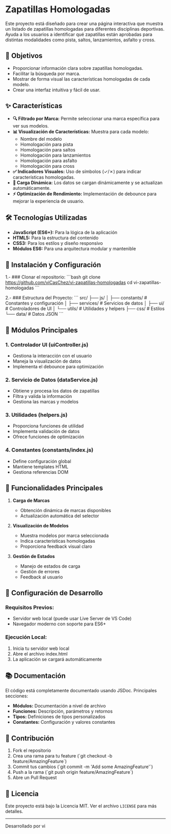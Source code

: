 # Zapatillas Homologadas

Este proyecto está diseñado para crear una página interactiva que muestra un listado de zapatillas homologadas para diferentes disciplinas deportivas. Ayuda a los usuarios a identificar qué zapatillas están aprobadas para distintas modalidades como pista, saltos, lanzamientos, asfalto y cross.

## 🎯 Objetivos
- Proporcionar información clara sobre zapatillas homologadas.
- Facilitar la búsqueda por marca.
- Mostrar de forma visual las características homologadas de cada modelo.
- Crear una interfaz intuitiva y fácil de usar.

## ✨ Características
- **🔍 Filtrado por Marca:** Permite seleccionar una marca específica para ver sus modelos.
- **📊 Visualización de Características:** Muestra para cada modelo:
  - Nombre del modelo
  - Homologación para pista
  - Homologación para saltos
  - Homologación para lanzamientos
  - Homologación para asfalto
  - Homologación para cross
- **✅ Indicadores Visuales:** Uso de símbolos (✓/✗) para indicar características homologadas.
- **🔄 Carga Dinámica:** Los datos se cargan dinámicamente y se actualizan automáticamente.
- **⚡ Optimización de Rendimiento:** Implementación de debounce para mejorar la experiencia de usuario.

## 🛠️ Tecnologías Utilizadas
- **JavaScript (ES6+):** Para la lógica de la aplicación
- **HTML5:** Para la estructura del contenido
- **CSS3:** Para los estilos y diseño responsivo
- **Módulos ES6:** Para una arquitectura modular y mantenible

## 🚀 Instalación y Configuración

1.- ### Clonar el repositorio:
\`\`\`bash
git clone https://github.com/viCasChez/vi-zapatillas-homologadas
cd vi-zapatillas-homologadas
\`\`\`

2.- ### Estructura del Proyecto:
\`\`\`
src/
├── js/
│   ├── constants/     # Constantes y configuración
│   ├── services/      # Servicios de datos
│   ├── ui/           # Controladores de UI
│   └── utils/        # Utilidades y helpers
├── css/              # Estilos
└── data/            # Datos JSON
\`\`\`

## 🧩 Módulos Principales

### 1. **Controlador UI (uiController.js)**
- Gestiona la interacción con el usuario
- Maneja la visualización de datos
- Implementa el debounce para optimización

### 2. **Servicio de Datos (dataService.js)**
- Obtiene y procesa los datos de zapatillas
- Filtra y valida la información
- Gestiona las marcas y modelos

### 3. **Utilidades (helpers.js)**
- Proporciona funciones de utilidad
- Implementa validación de datos
- Ofrece funciones de optimización

### 4. **Constantes (constants/index.js)**
- Define configuración global
- Mantiene templates HTML
- Gestiona referencias DOM

## 📖 Funcionalidades Principales

1. **Carga de Marcas**
   - Obtención dinámica de marcas disponibles
   - Actualización automática del selector

2. **Visualización de Modelos**
   - Muestra modelos por marca seleccionada
   - Indica características homologadas
   - Proporciona feedback visual claro

3. **Gestión de Estados**
   - Manejo de estados de carga
   - Gestión de errores
   - Feedback al usuario

## 🔧 Configuración de Desarrollo

### Requisitos Previos:
- Servidor web local (puede usar Live Server de VS Code)
- Navegador moderno con soporte para ES6+

### Ejecución Local:
1. Inicia tu servidor web local
2. Abre el archivo index.html
3. La aplicación se cargará automáticamente

## 📚 Documentación

El código está completamente documentado usando JSDoc. Principales secciones:

- **Módulos:** Documentación a nivel de archivo
- **Funciones:** Descripción, parámetros y retornos
- **Tipos:** Definiciones de tipos personalizados
- **Constantes:** Configuración y valores constantes

## 🤝 Contribución

1. Fork el repositorio
2. Crea una rama para tu feature (\`git checkout -b feature/AmazingFeature\`)
3. Commit tus cambios (\`git commit -m 'Add some AmazingFeature'\`)
4. Push a la rama (\`git push origin feature/AmazingFeature\`)
5. Abre un Pull Request

## 📝 Licencia

Este proyecto está bajo la Licencia MIT. Ver el archivo `LICENSE` para más detalles.

---

Desarrollado por vi